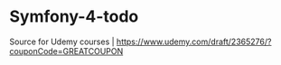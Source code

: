 # Symfony-4-todo
Source for Udemy courses | https://www.udemy.com/draft/2365276/?couponCode=GREATCOUPON
